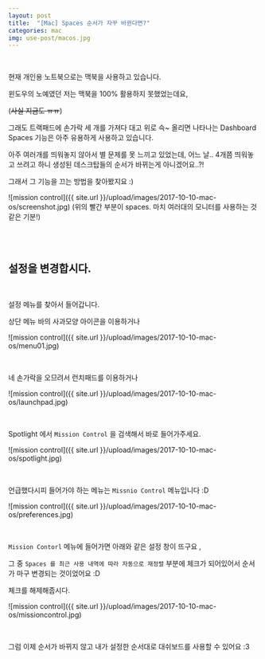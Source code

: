```yaml
---
layout: post
title:  "[Mac] Spaces 순서가 자꾸 바뀐다면?"
categories: mac
img: use-post/macos.jpg
---
```


<br/>

현재 개인용 노트북으로는 맥북을 사용하고 있습니다.

윈도우의 노예였던 저는 맥북을 100% 활용하지 못했었는데요,

(~~사실 지금도 ㅠㅠ~~)

그래도 트랙패드에 손가락 세 개를 가져다 대고 위로 슥~ 올리면 나타나는 Dashboard Spaces 기능은 아주 유용하게 사용하고 있습니다.

아주 여러개를 띄워놓지 않아서 별 문제를 못 느끼고 있었는데, 어느 날.. 4개쯤 띄워놓고 쓰려고 하니 생성된 데스크탑들의 순서가 바뀌는게 아니겠어요..?!

그래서 그 기능을 끄는 방법을 찾아봤지요 :)

![mission control]({{ site.url }}/upload/images/2017-10-10-mac-os/screenshot.jpg)
(위의 빨간 부분이 spaces. 마치 여러대의 모니터를 사용하는 것 같은 기분!)

<br/><br/>

## 설정을 변경합시다.

<br/>

설정 메뉴를 찾아서 들어갑니다.

상단 메뉴 바의 사과모양 아이콘을 이용하거나

![mission control]({{ site.url }}/upload/images/2017-10-10-mac-os/menu01.jpg)

<br/>

네 손가락을 오므려서 런치패드를 이용하거나

![mission control]({{ site.url }}/upload/images/2017-10-10-mac-os/launchpad.jpg)

<br/>

Spotlight 에서 `Mission Control` 을 검색해서 바로 들어가주세요.

![mission control]({{ site.url }}/upload/images/2017-10-10-mac-os/spotlight.jpg)

<br/>

언급했다시피 들어가야 하는 메뉴는 `Missnio Control` 메뉴입니다 :D

![mission control]({{ site.url }}/upload/images/2017-10-10-mac-os/preferences.jpg)

<br/>

`Mission Contorl` 메뉴에 들어가면 아래와 같은 설정 창이 뜨구요 ,

그 중 `Spaces 를 최근 사용 내역에 따라 자동으로 재정렬` 부분에 체크가 되어있어서 순서가 마구 변경되는 것이었어요 :D

체크를 해제해줍시다.

![mission control]({{ site.url }}/upload/images/2017-10-10-mac-os/missioncontrol.jpg)

<br/>

그럼 이제 순서가 바뀌지 않고 내가 설정한 순서대로 대쉬보드를 사용할 수 있어요 :3

<br/><br/><br/>